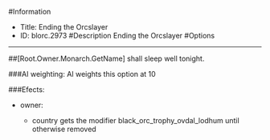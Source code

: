 #Information
 - Title: Ending the Orcslayer
 - ID: blorc.2973
#Description
Ending the Orcslayer
#Options

___
##[Root.Owner.Monarch.GetName] shall sleep well tonight.

###AI weighting:
AI weights this option at 10


###Efects:<ul><li>owner:</li><ul><li>country gets the modifier black_orc_trophy_ovdal_lodhum until otherwise removed</li></ul></ul>

